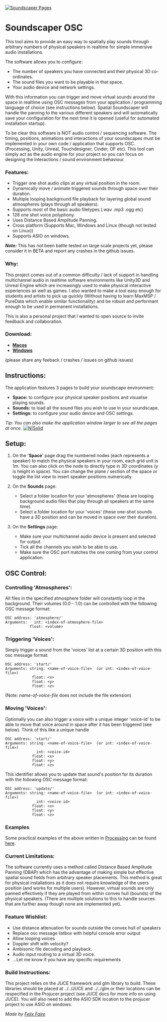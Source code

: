 [![Soundscaper Pages](https://s3.eu-west-2.amazonaws.com/www.synaesthete.studio/soundscaper-osc/images/SoundscaperOSC_Pages.png)](https://felixfaire.com)

# Soundscaper OSC 

This tool aims to provide an easy way to spatially play sounds through arbitrary numbers of physical speakers in realtime for simple immersive audio installations.

The software allows you to configure:

  - The number of speakers you have connected and their physical 3D co-ordinates.
  - The sound files you want to be playable in that space.
  - Your audio device and network settings.
  
  With this information you can trigger and move virtual sounds around the space in realtime using OSC messages from your application / programming language of choice (see instructions below). Spatial Soundscaper will handle the panning to the various different speakers and will automatically save your configuration for the next time it is opened (useful for automated installation startup).

  To be clear this software is NOT audio control / sequencing software. The timing, positions, animations and interactions of your soundscapes must be implemented in your own code / application that supports OSC. (Processing, Unity, Unreal, Touchdesigner, Cinder, OF etc). This tool can simply act as the audio engine for your project so you can focus on designing the interactions / sound environment behaviour.


### Features:

  - Trigger one shot audio clips at any virtual position in the room.
  - Dynamically move / animate triggered sounds through space over their duration.
  - Multiple looping background file playback for layering global sound atmospheres (plays through all speakers).
  - Supports most of the basic audio filetypes (.wav .mp3 .ogg etc)
  - 128 one shot voice polyphony.
  - Uses Distance Based Amplitude Panning.
  - Cross platform (Supports Mac, Windows and Linux (though not tested on Linux))
  - Supports ASIO on windows.

***Note:*** This has not been battle tested on large scale projects yet, please consider it in BETA and report any crashes in the github issues.

### Why:

  This project comes out of a common difficulty / lack of support in handling multichannel audio in realtime software environments like Unity3D and Unreal Engine which are increasingly used to make physical interactive experiences as well as games. I also wanted to make a tool easy enough for students and artists to pick up quickly (Without having to learn MaxMSP / PureData which enable similar functionality) and be robust and performant enough to be used in permanent installations.

  This is also a personal project that I wanted to open source to invite feedback and collaboration.

### Download:

  - [**Macos**](https://s3.eu-west-2.amazonaws.com/www.synaesthete.studio/soundscaper-osc/downloads/SoundscaperOSC+-+App_0.9.0.dmg)
  - [**Windows**](https://s3.eu-west-2.amazonaws.com/www.synaesthete.studio/soundscaper-osc/downloads/SoundscaperOSC+-+App_0.9.0.zip)

  (please share any feeback / crashes / issues on github issues)

## Instructions:

  The application features 3 pages to build your soundscape environment:
  
  - **Space:** to configure your physical speaker positions and visualise playing sounds.
  - **Sounds:** to load all the sound files you wish to use in your soundscape.
  - **Settings:** to configure your audio device and OSC settings.

_Tip: You can also make the application window larger to see all the pages at once._
[![N|Solid](https://s3.eu-west-2.amazonaws.com/www.synaesthete.studio/soundscaper-osc/images/SoundscaperOSC_Main1.png)](https://felixfaire.com)

## Setup:

  1. On the '**Space**' page drag the numbered nodes (each represents a speaker) to match the physical speakers in your room, each grid unit is 1m. You can also click on the node to directly type in 3D coordinates (y is height in space). You can change the plane / section of the space or toggle the list view to insert speaker positions numerically. 

  2. On the **Sounds** page:
     - Select a folder location for your 'atmospheres' (these are looping background audio files that play through all speakers at the same time).
     - Select a folder location for your 'voices' (these one-shot sounds have a 3D position and can be moved in space over their duration).

  3. On the **Settings** page:
     - Make sure your multichannel audio device is present and selected for output.
     - Tick all the channels you wish to be able to use.
     - Make sure the OSC port matches the one coming from your control application.

## OSC Control:
    
### Controlling 'Atmospheres':
  
  All files in the specified atmosphere folder will constantly loop in the background. Their volumes (0.0 - 1.0) can be controlled with the following OSC message format:

    OSC address: 'atmosphere/'
    Arguments:   int: <index-of-atmosphere-file>
               float: <volume>

### Triggering 'Voices':

Simply trigger a sound from the 'voices' list at a certain 3D position with this osc message format:

    OSC address: 'start/'
    Arguments: string: <name-of-voice-file>  (or int: <index-of-voice-file>)
                float: <x>
                float: <y> 
                float: <z>

(Note: _name-of-voice-file_ does not include the file extension)

### Moving 'Voices':
  
Optionally you can also trigger a voice with a unique integer 'voice-id' to be able to move that voice around in space after it has been triggered (see below). Think of this like a unique handle

    OSC address: 'start/'
    Arguments: string: <name-of-voice-file>  (or int: <index-of-voice-file>)
                  int: <voice-id> 
                float: <x>
                float: <y> 
                float: <z>

This identifier allows you to update that sound's position for its duration with the following OSC message format:
  
    OSC address: 'update/'
    Arguments: string: <name-of-voice-file>  (or int: <index-of-voice-file>)
                  int: <voice-id> 
                float: <x>
                float: <y> 
                float: <z>

### Examples

Some practical examples of the above written in [Processing](https://processing.org/) can be found [here](https://github.com/felixfaire/Soundscaper-OSC-Examples).

### Current Limitations:

  The software currently uses a method called Distance Based Amplitude Panning (DBAP) which has the advantage of making simple but effective spatial sound fields from arbitrary speaker placements. This method is great for physical installations as it does not require knowledge of the users position (and works for multiple users). However, virtual sounds are only panned effectively if they are played from within convex hull (bounds) of the physical speakers. (There are multiple solutions to this to handle sources that are further away though none are implemented yet).


### Feature Wishlist:

  - Use distance attenuation for sounds outside the convex hull of speakers
  - Replace osc message listbox with helpful console error output
  - Allow looping voices
  - Doppler shift with velocity?
  - Ambisonic file decoding and playback.
  - Audio input routing to a virtual 3D voice.
  - ...Let me know if you have any specific requirements

### Build Instructions:

  This project relies on the JUCE framework and glm library to build. These libraries should be placed at ../../JUCE and ../../glm or their locations can be respecified in the Projucer project (see JUCE docs for more info on using JUCE). You will also need to add the ASIO SDK location to the projucer project to use ASIO on windows.

_Made by [Felix Faire](https://felixfaire.com/)_


